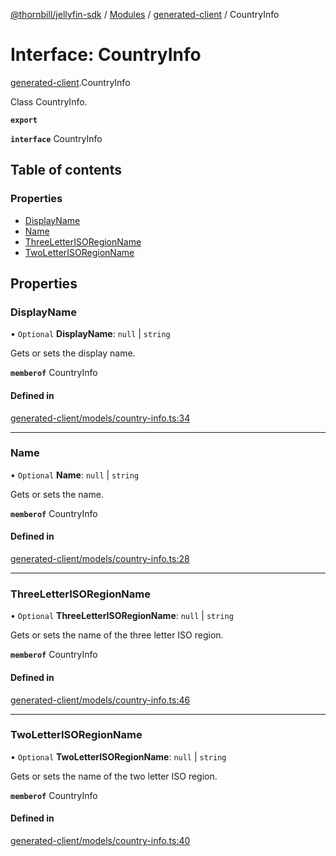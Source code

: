 [@thornbill/jellyfin-sdk](../README.md) / [Modules](../modules.md) / [generated-client](../modules/generated_client.md) / CountryInfo

# Interface: CountryInfo

[generated-client](../modules/generated_client.md).CountryInfo

Class CountryInfo.

**`export`**

**`interface`** CountryInfo

## Table of contents

### Properties

- [DisplayName](generated_client.CountryInfo.md#displayname)
- [Name](generated_client.CountryInfo.md#name)
- [ThreeLetterISORegionName](generated_client.CountryInfo.md#threeletterisoregionname)
- [TwoLetterISORegionName](generated_client.CountryInfo.md#twoletterisoregionname)

## Properties

### DisplayName

• `Optional` **DisplayName**: ``null`` \| `string`

Gets or sets the display name.

**`memberof`** CountryInfo

#### Defined in

[generated-client/models/country-info.ts:34](https://github.com/thornbill/jellyfin-sdk-typescript/blob/c68c853/src/generated-client/models/country-info.ts#L34)

___

### Name

• `Optional` **Name**: ``null`` \| `string`

Gets or sets the name.

**`memberof`** CountryInfo

#### Defined in

[generated-client/models/country-info.ts:28](https://github.com/thornbill/jellyfin-sdk-typescript/blob/c68c853/src/generated-client/models/country-info.ts#L28)

___

### ThreeLetterISORegionName

• `Optional` **ThreeLetterISORegionName**: ``null`` \| `string`

Gets or sets the name of the three letter ISO region.

**`memberof`** CountryInfo

#### Defined in

[generated-client/models/country-info.ts:46](https://github.com/thornbill/jellyfin-sdk-typescript/blob/c68c853/src/generated-client/models/country-info.ts#L46)

___

### TwoLetterISORegionName

• `Optional` **TwoLetterISORegionName**: ``null`` \| `string`

Gets or sets the name of the two letter ISO region.

**`memberof`** CountryInfo

#### Defined in

[generated-client/models/country-info.ts:40](https://github.com/thornbill/jellyfin-sdk-typescript/blob/c68c853/src/generated-client/models/country-info.ts#L40)
